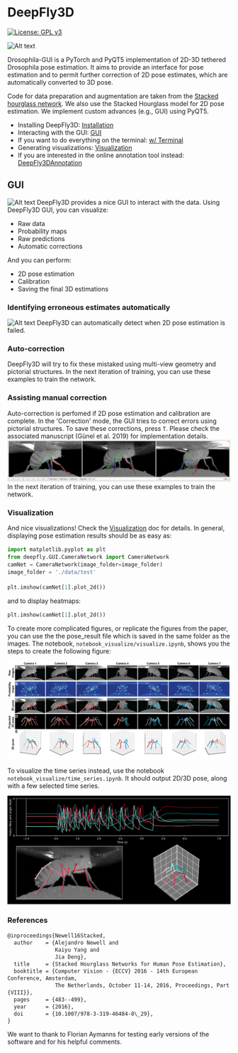 # DeepFly3D
[![License: GPL v3](https://img.shields.io/badge/License-GPLv3-blue.svg)](https://www.gnu.org/licenses/gpl-3.0)

![Alt text](images/pose3D.gif?raw=true "Title")

Drosophila-GUI is a PyTorch and PyQT5 implementation of 2D-3D tethered Drosophila pose estimation. It aims to provide an interface for pose estimation and to permit further correction of 2D pose estimates, which are automatically converted to 3D pose.

Code for data preparation and augmentation are taken from the [Stacked hourglass network](https://github.com/anewell/pose-hg-train). We also use the Stacked Hourglass model for 2D pose estimation. We implement custom advances (e.g., GUI) using PyQT5.

* Installing DeepFly3D: [Installation](https://github.com/NeLy-EPFL/DeepFly3D/blob/master/docs/install.md)
* Interacting with the GUI:  [GUI](https://github.com/NeLy-EPFL/DeepFly3D/blob/master/docs/gui.md)
* If you want to do everything on the terminal: [w/ Terminal](https://github.com/NeLy-EPFL/DeepFly3D/blob/master/docs/terminal.md)
* Generating visualizations: [Visualization](https://github.com/NeLy-EPFL/DeepFly3D/blob/master/docs/visual.md)
* If you are interested in the online annotation tool instead: [DeepFly3DAnnotation](https://github.com/NeLy-EPFL/DeepFly3DAnnotation)

## GUI
![Alt text](../images/gui2.png?raw=true "Title")
DeepFly3D provides a nice GUI to interact with the data. Using DeepFly3D GUI, you can visualize:

* Raw data
* Probability maps
* Raw predictions
* Automatic corrections

And you can perform:

* 2D pose estimation
* Calibration
* Saving the final 3D estimations

### Identifying erroneous estimates automatically
![Alt text](images/gui.gif?raw=true "Title")
DeepFly3D can automatically detect when 2D pose estimation is failed. 

### Auto-correction
DeepFly3D will try to fix these mistaked using multi-view geometry and pictorial structures. In the next iteration of training, you can use these examples to train the network.

### Assisting manual correction
Auto-correction is perfomed if 2D pose estimation and calibration are complete. In the 'Correction' mode, the GUI tries to correct errors using pictorial structures. To save these corrections, press ```T```. Please check the associated manuscript (Günel et al. 2019) for implementation details.
![Alt text](images/correction.gif?raw=true "Title")
In the next iteration of training, you can use these examples to train the network.

### Visualization
And nice visualizations! Check the [Visualization](https://github.com/NeLy-EPFL/DeepFly3D/blob/master/docs/visual.md) doc for details.
In general, displaying pose estimation results should be as easy as:

```python
import matplotlib.pyplot as plt
from deepfly.GUI.CameraNetwork import CameraNetwork
camNet = CameraNetwork(image_folder=image_folder)
image_folder = './data/test'

plt.imshow(camNet[1].plot_2d())
```
and to display heatmaps: 

```python
plt.imshow(camNet[1].plot_2d())
```

To create more complicated figures, or replicate the figures from the paper, you can use the the pose_result file which is saved in the same folder as the images. The notebook, ```notebook_visualize/visualize.ipynb```, shows you the steps to create the following figure:

<img src="images/pose3D.png" width="960">

To visualize the time series instead, use the notebook ```notebook_visualize/time_series.ipynb```. It should output 2D/3D pose, along with a few selected time series.

<p align="center">
<img src="images/time_series.png" width="640">
</p>

### References
```
@inproceedings{Newell16Stacked,
  author    = {Alejandro Newell and
               Kaiyu Yang and
               Jia Deng},
  title     = {Stacked Hourglass Networks for Human Pose Estimation},
  booktitle = {Computer Vision - {ECCV} 2016 - 14th European Conference, Amsterdam,
               The Netherlands, October 11-14, 2016, Proceedings, Part {VIII}},
  pages     = {483--499},
  year      = {2016},
  doi       = {10.1007/978-3-319-46484-8\_29},
}
```

We want to thank to Florian Aymanns for testing early versions of the software and for his helpful comments.
